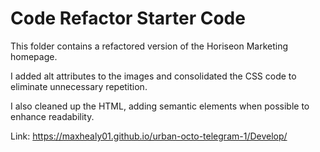 # Code Refactor Starter Code
This folder contains a refactored version of the Horiseon Marketing homepage.

I added alt attributes to the images and consolidated the CSS code to eliminate unnecessary repetition.

I also cleaned up the HTML, adding semantic elements when possible to enhance readability.

Link: https://maxhealy01.github.io/urban-octo-telegram-1/Develop/


